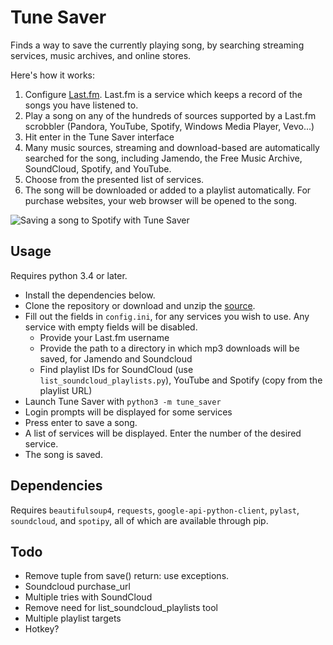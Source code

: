 Tune Saver
==========
Finds a way to save the currently playing song, by searching streaming services, music archives, and online stores.

Here's how it works:

1. Configure [Last.fm](http://www.last.fm). Last.fm is a service which keeps a record of the songs you have listened to. 
2. Play a song on any of the hundreds of sources supported by a Last.fm
scrobbler (Pandora, YouTube, Spotify, Windows Media Player, Vevo...)
3. Hit enter in the Tune Saver interface
4. Many music sources, streaming and download-based are
automatically searched for the song, including
Jamendo, the Free Music Archive, SoundCloud, Spotify, and YouTube.
5. Choose from the presented list of services.
6. The song will be downloaded or added to a playlist automatically.
For purchase websites, your web browser will be opened to the song.

![Saving a song to Spotify with Tune Saver](images/tunesaver.gif)

Usage
-----
Requires python 3.4 or later.

* Install the dependencies below.
* Clone the repository or download and unzip the [source](https://github.com/clentner/Tune-Saver/archive/master.zip).
* Fill out the fields in `config.ini`, for any services you wish to use. Any service with empty fields will be disabled.
    - Provide your Last.fm username
    - Provide the path to a directory in which mp3 downloads will be saved, for Jamendo and Soundcloud
    - Find playlist IDs for SoundCloud (use `list_soundcloud_playlists.py`), YouTube and Spotify (copy from the playlist URL)
* Launch Tune Saver with `python3 -m tune_saver`
* Login prompts will be displayed for some services
* Press enter to save a song.
* A list of services will be displayed. Enter the number of the desired service.
* The song is saved.


Dependencies
------------
Requires `beautifulsoup4`, `requests`, `google-api-python-client`, `pylast`, 
`soundcloud`, and `spotipy`, all of which are available through pip.


Todo
----
* Remove tuple from save() return: use exceptions.
* Soundcloud purchase_url
* Multiple tries with SoundCloud
* Remove need for list_soundcloud_playlists tool
* Multiple playlist targets
* Hotkey?
